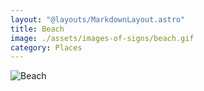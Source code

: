 ```yaml
---
layout: "@layouts/MarkdownLayout.astro"
title: Beach
image: ./assets/images-of-signs/beach.gif
category: Places
---
```


![Beach](@signs/beach.gif)

